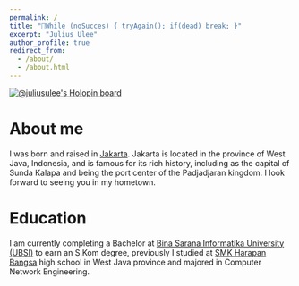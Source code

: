 ```yaml
---
permalink: /
title: "🎃While (noSucces) { tryAgain(); if(dead) break; }"
excerpt: "Julius Ulee"
author_profile: true
redirect_from: 
  - /about/
  - /about.html
---
```


<a href="https://holopin.io/@juliusulee"><img title="🦖 Holopin" src="https://holopin.me/juliusulee" alt="@juliusulee&#39;s Holopin board"></a>

About me
======
I was born and raised in [Jakarta](https://goo.gl/maps/Ht178nYrYi4pYYDN8). Jakarta is located in the province of West Java, Indonesia, and is famous for its rich history, including as the capital of Sunda Kalapa and being the port center of the Padjadjaran kingdom. I look forward to seeing you in my hometown.

Education
======
I am currently completing a Bachelor at [Bina Sarana Informatika University (UBSI)](https://goo.gl/maps/SeYPofUEBUFnR2xr6) to earn an S.Kom degree, previously I studied at [SMK Harapan Bangsa](https://goo.gl/maps/jZExCzgEMXzYFkgy7) high school in West Java province and majored in Computer Network Engineering.
